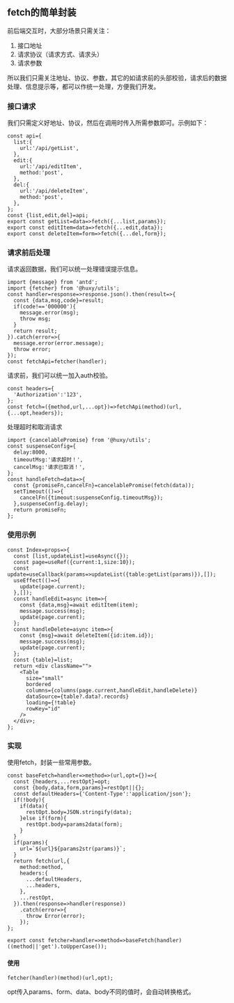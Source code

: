 ## fetch的简单封装

前后端交互时，大部分场景只需关注：

1. 接口地址
2. 请求协议（请求方式、请求头）
3. 请求参数

所以我们只需关注地址、协议、参数，其它的如请求前的头部校验，请求后的数据处理、信息提示等，都可以作统一处理，方便我们开发。

### 接口请求

我们只需定义好地址、协议，然后在调用时传入所需参数即可。示例如下：

	const api={
	  list:{
	    url:'/api/getList',
	  },
	  edit:{
	    url:'/api/editItem',
	    method:'post',
	  },
	  del:{
	    url:'/api/deleteItem',
	    method:'post',
	  },
	};
	const {list,edit,del}=api;
	export const getList=data=>fetch({...list,params});
	export const editItem=data=>fetch({...edit,data});
	export const deleteItem=form=>fetch({...del,form});

### 请求前后处理

请求返回数据，我们可以统一处理错误提示信息。

	import {message} from 'antd';
	import {fetcher} from '@huxy/utils';
	const handler=response=>response.json().then(result=>{
	  const {data,msg,code}=result;
	  if(code!=='000000'){
	    message.error(msg);
	    throw msg;
	  }
	  return result;
	}).catch(error=>{
	  message.error(error.message);
	  throw error;
	});
	const fetchApi=fetcher(handler);

请求前，我们可以统一加入auth校验。
	
	const headers={
	  'Authorization':'123',
	};
	const fetch=({method,url,...opt})=>fetchApi(method)(url,{...opt,headers});


处理超时和取消请求

	import {cancelablePromise} from '@huxy/utils';
	const suspenseConfig={
	  delay:8000,
	  timeoutMsg:'请求超时！',
	  cancelMsg:'请求已取消！',
	};
	const handleFetch=data=>{
	  const {promiseFn,cancelFn}=cancelablePromise(fetch(data));
	  setTimeout(()=>{
	    cancelFn({timeout:suspenseConfig.timeoutMsg});
	  },suspenseConfig.delay);
	  return promiseFn;
	};

### 使用示例

	const Index=props=>{
	  const [list,updateList]=useAsync({});
	  const page=useRef({current:1,size:10});
	  const update=useCallback(params=>updateList({table:getList(params)}),[]);
	  useEffect(()=>{
	    update(page.current);
	  },[]);
	  const handleEdit=async item=>{
	    const {data,msg}=await editItem(item);
	    message.success(msg);
	    update(page.current);
	  };
	  const handleDelete=async item=>{
	    const {msg}=await deleteItem({id:item.id});
	    message.success(msg);
	    update(page.current);
	  };
	  const {table}=list;
	  return <div className="">
	    <Table
	      size="small"
	      bordered
	      columns={columns(page.current,handleEdit,handleDelete)}
	      dataSource={table?.data?.records}
	      loading={!table}
	      rowKey="id"
	    />
	  </div>;
	};

### 实现

使用fetch，封装一些常用参数。

	const baseFetch=handler=>method=>(url,opt={})=>{
	  const {headers,...restOpt}=opt;
	  const {body,data,form,params}=restOpt||{};
	  const defaultHeaders={'Content-Type':'application/json'};
	  if(!body){
	    if(data){
	      restOpt.body=JSON.stringify(data);
	    }else if(form){
	      restOpt.body=params2data(form);
	    }
	  }
	  if(params){
	    url=`${url}${params2str(params)}`;
	  }
	  return fetch(url,{
	    method:method,
	    headers:{
	      ...defaultHeaders,
	      ...headers,
	    },
	    ...restOpt,
	  }).then(response=>handler(response))
	    .catch(error=>{
	      throw Error(error);
	    });
	};
	
	export const fetcher=handler=>method=>baseFetch(handler)((method||'get').toUpperCase());

#### 使用

	fetcher(handler)(method)(url,opt);

opt传入params、form、data、body不同的值时，会自动转换格式。















